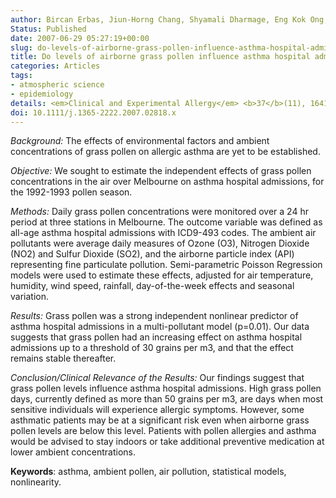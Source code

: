 ```yaml
---
author: Bircan Erbas, Jiun-Horng Chang, Shyamali Dharmage, Eng Kok Ong, Rob J Hyndman, Ed Newbigin, Michael Abramson
Status: Published
date: 2007-06-29 05:27:19+00:00
slug: do-levels-of-airborne-grass-pollen-influence-asthma-hospital-admissions
title: Do levels of airborne grass pollen influence asthma hospital admissions?
categories: Articles
tags:
- atmospheric science
- epidemiology
details: <em>Clinical and Experimental Allergy</em> <b>37</b>(11), 1641-1647
doi: 10.1111/j.1365-2222.2007.02818.x
---
```



_Background:_ The effects of environmental factors and ambient concentrations of grass pollen on allergic asthma are yet to be established.

_Objective:_ We sought to estimate the independent effects of grass pollen concentrations in the air over Melbourne on asthma hospital admissions, for the 1992-1993 pollen season.

_Methods:_ Daily grass pollen concentrations were monitored over a 24 hr period at three stations in Melbourne. The outcome variable was defined as all-age asthma hospital admissions with ICD9-493 codes. The ambient air pollutants were average daily measures of Ozone (O3), Nitrogen Dioxide (NO2) and Sulfur Dioxide (SO2), and the airborne particle index (API) representing fine particulate pollution. Semi-parametric Poisson Regression models were used to estimate these effects, adjusted for air temperature, humidity, wind speed, rainfall, day-of-the-week effects and seasonal variation.

_Results:_ Grass pollen was a strong independent nonlinear predictor of asthma hospital admissions in a multi-pollutant model (p=0.01). Our data suggests that grass pollen had an increasing effect on asthma hospital admissions up to a threshold of 30 grains per m3, and that the effect remains stable thereafter.

_Conclusion/Clinical Relevance of the Results:_ Our findings suggest that grass pollen levels influence asthma hospital admissions. High grass pollen days, currently defined as more than 50 grains per m3, are days when most sensitive individuals will experience allergic symptoms. However, some asthmatic patients may be at a significant risk even when airborne grass pollen levels are below this level. Patients with pollen allergies and asthma would be advised to stay indoors or take additional preventive medication at lower ambient concentrations.

**Keywords**: asthma, ambient pollen, air pollution, statistical models, nonlinearity.
